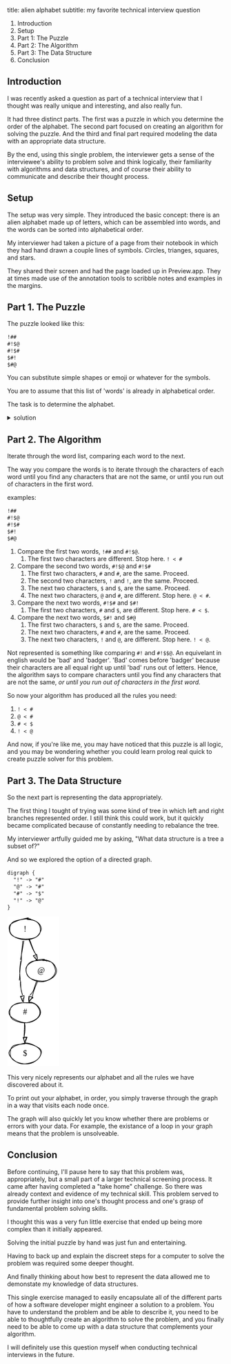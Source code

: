 title: alien alphabet
subtitle: my favorite technical interview question

1. Introduction
2. Setup
1. Part 1: The Puzzle
1. Part 2: The Algorithm
2. Part 3: The Data Structure
3. Conclusion

## Introduction

I was recently asked a question as part of a technical interview that I thought was really unique and interesting, and also really fun.

It had three distinct parts. The first was a puzzle in which you determine the order of the alphabet. The second part focused on creating an algorithm for solving the puzzle. And the third and final part required modeling the data with an appropriate data structure.

By the end, using this single problem, the interviewer gets a sense of the interviewee's ability to problem solve and think logically, their familiarity with algorithms and data structures, and of course their ability to communicate and describe their thought process.

## Setup

The setup was very simple. They introduced the basic concept: there is an alien alphabet made up of letters, which can be assembled into words, and the words can be sorted into alphabetical order.

My interviewer had taken a picture of a page from their notebook in which they had hand drawn a couple lines of symbols. Circles, trianges, squares, and stars.

They shared their screen and had the page loaded up in Preview.app. They at times made use of the annotation tools to scribble notes and examples in the margins.

## Part 1. The Puzzle

The puzzle looked like this:

```
!##
#!$@
#!$#
$#!
$#@
```

You can substitute simple shapes or emoji or whatever for the symbols.

You are to assume that this list of 'words' is already in alphabetical order.

The task is to determine the alphabet.

<details>

<summary>solution</summary>

It should be pretty trivial to arrive at the correct solution: `!@#$`.

You can discover a couple of rules by looking solely at the first letter of each word:

1. bang < hash
2. hash < bling

And the additional rules can be discovered by comparing the differing digits in words 2 and 3, and words 4 and 5:

3. at < hash
4. bang < at

So, bang at hash bling.

</details>

## Part 2. The Algorithm

Iterate through the word list, comparing each word to the next.

The way you compare the words is to iterate through the characters of each word until you find any characters that are not the same, or until you run out of characters in the first word.

examples:

```
!##
#!$@
#!$#
$#!
$#@
```

1. Compare the first two words, `!##` and `#!$@`.
    1. The first two characters are different. Stop here. `! < #`
2. Compare the second two words, `#!$@` and `#!$#`
    1. The first two characters, `#` and `#`, are the same. Proceed.
    1. The second two characters, `!` and `!`, are the same. Proceed.
    1. The next two characters, `$` and `$`, are the same. Proceed.
    1. The next two characters, `@` and `#`, are different. Stop here. `@ < #`.
3. Compare the next two words, `#!$#` and `$#!`
    1. The first two characters, `#` and `$`, are different. Stop here. `# < $`.
3. Compare the next two words, `$#!` and `$#@`
    1. The first two characters, `$` and `$`, are the same. Proceed.
    1. The next two characters, `#` and `#`, are the same. Proceed.
    1. The next two characters, `!` and `@`, are different. Stop here. `! < @`.

Not represented is something like comparing `#!` and `#!$$@`. An equivelant in english would be 'bad' and 'badger'. 'Bad' comes before 'badger' because their characters are all equal right up until 'bad' runs out of letters. Hence, the algorithm says to compare characters until you find any characters that are not the same, *or until you run out of characters in the first word.*

So now your algorithm has produced all the rules you need:

1. `! < #`
2. `@ < #`
3. `# < $`
4. `! < @`

And now, if you're like me, you may have noticed that this puzzle is all logic, and you may be wondering whether you could learn prolog real quick to create puzzle solver for this problem.

## Part 3. The Data Structure

So the next part is representing the data appropriately.

The first thing I tought of trying was some kind of tree in which left and right branches represented order. I still think this could work, but it quickly became complicated because of constantly needing to rebalance the tree.

My interviewer artfully guided me by asking, "What data structure is a tree a subset of?"

And so we explored the option of a directed graph.

```
digraph {
  "!" -> "#"
  "@" -> "#"
  "#" -> "$"
  "!" -> "@"
}
```

![alien alphabet graph](/img/alien-alphabet-graph.png)

This very nicely represents our alphabet and all the rules we have discovered about it. 

To print out your alphabet, in order, you simply traverse through the graph in a way that visits each node once.

The graph will also quickly let you know whether there are problems or errors with your data. For example, the existance of a loop in your graph means that the problem is unsolveable.

## Conclusion

Before continuing, I'll pause here to say that this problem was, appropriately, but a small part of a larger technical screening process. It came after having completed a "take home" challenge. So there was already context and evidence of my technical skill. This problem served to provide further insight into one's thought process and one's grasp of fundamental problem solving skills.

I thought this was a very fun little exercise that ended up being more complex than it initially appeared.

Solving the initial puzzle by hand was just fun and entertaining.

Having to back up and explain the discreet steps for a computer to solve the problem was required some deeper thought.

And finally thinking about how best to represent the data allowed me to demonstate my knowledge of data structures.

This single exercise managed to easily encapsulate all of the different parts of how a software developer might engineer a solution to a problem. You have to understand the problem and be able to describe it, you need to be able to thoughtfully create an algorithm to solve the problem, and you finally need to be able to come up with a data structure that complements your algorithm.

I will definitely use this question myself when conducting technical interviews in the future.
